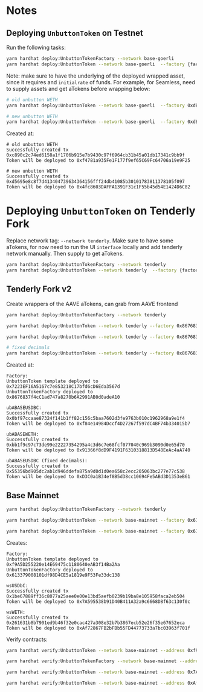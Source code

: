 # Notes

## Deploying `UnbuttonToken` on Testnet

Run the following tasks:

```bash
yarn hardhat deploy:UnbuttonTokenFactory --network base-goerli
yarn hardhat deploy:UnbuttonToken --network base-goerli  --factory {factoryAddress} --underlying {tokenToWrapAddress} --name {name} --symbol {symbol} --initialRate 1
```

Note: make sure to have the underlying of the deployed wrapped asset, since it requires and `initialrate` of funds. For example, for Seamless, need to supply assets and get aTokens before wrapping below:

```bash
# old unbutton WETH
yarn hardhat deploy:UnbuttonToken --network base-goerli  --factory 0xdB48F0FF1335b48bf73194e29Aa6c3E8dB92d8ae --underlying 0x7A71F6514bE49500712AB09D5fFeA6a9ea5C2C45 --name "Unbuttoned Aave BASE WETH" --symbol ubABASEWETH --initialrate 1

# new unbutton WETH
yarn hardhat deploy:UnbuttonToken --network base-goerli  --factory 0xdB48F0FF1335b48bf73194e29Aa6c3E8dB92d8ae --underlying 0x2311D94F5a407D1AA3D8400a7dECF8E2324A033D --name "Unbuttoned Aave BASE WETH" --symbol ubABASEWETH2 --initialrate 1
```

Created at:

```
# old unbutton WETH
Successfully created tx 0xc890c2c74ed6158a1f1706b915e7b9430c97f6964cb31b45a01db17341c9bb9f
Token will be deployed to 0xf4781a935Fe1F177f9ef65C69Fc64706a19e9F25

# new unbutton WETH
Successfully created tx 0xd5695e8c8f7d413404739634364156fff24db41085b30101783811378105f097
Token will be deployed to 0x4fc8603DAFFA1391F31c1F55b45d54E1424D6C82
```

# Deploying `UnbuttonToken` on Tenderly Fork

Replace network tag: `--network tenderly`. Make sure to have some aTokens, for now need to run the UI `interface` locally and add tenderly network manually. Then supply to get aTokens.

```bash
yarn hardhat deploy:UnbuttonTokenFactory --network tenderly
yarn hardhat deploy:UnbuttonToken --network tenderly  --factory {factoryAddress} --underlying {tokenToWrapAddress} --name {name} --symbol {symbol} --initialRate 1
```

## Tenderly Fork v2

Create wrappers of the AAVE aTokens, can grab from AAVE frontend

```bash
yarn hardhat deploy:UnbuttonTokenFactory --network tenderly

yarn hardhat deploy:UnbuttonToken --network tenderly --factory 0x8676837f4cC1ad747a8270b6A2991AB0d0adeA10 --underlying 0x350B43b4C0757E2f589CACab7AD51aA74762F47B --name "Unbuttoned Aave BASE USDBC" --symbol ubABASEUSDBC --initialrate 1

yarn hardhat deploy:UnbuttonToken --network tenderly --factory 0x8676837f4cC1ad747a8270b6A2991AB0d0adeA10 --underlying 0x7d00064279473c95FF1EEfAc79581405E6468aD5 --name "Unbuttoned Aave BASE WETH" --symbol ubABASEWETH --initialrate 1

# fixed decimals
yarn hardhat deploy:UnbuttonToken --network tenderly --factory 0x8676837f4cC1ad747a8270b6A2991AB0d0adeA10 --underlying 0x350B43b4C0757E2f589CACab7AD51aA74762F47B --name "Unbuttoned Aave BASE USDBC" --symbol ubABASEUSDBC --initialrate 1
```

Created at:

```
Factory:
UnbuttonToken template deployed to 0x7223EF16A5167c7e853218C17bfd6cD6Eda3567d
UnbuttonTokenFactory deployed to 0x8676837f4cC1ad747a8270b6A2991AB0d0adeA10

ubABASEUSDBC:
Successfully created tx 0x0bf97ccaae87324f141b1ff82c156c5baa7602d3fe9763b010c1962968a9e1f4
Token will be deployed to 0xf84e14984Dccf4D27267f597dC4BF74b334015b7

ubABASEWETH:
Successfully created tx 0xbb1f9c97c73de99e22227354295a4c3d6c7e68fcf077040c969b3090d0e65d70
Token will be deployed to 0x91366f8dD9F4191F6310318813D548EeAc4aA740

ubABASEUSDBC (fixed decimals):
Successfully created tx 0x55356bd905dc2ab1d946ddefa875a9d0d1d0ea658c2ecc205063bc277e77c538
Token will be deployed to 0xD3C0a1B34ef8B5d38cc10694Fe5ABd3D1353eB61
```

## Base Mainnet

```bash
yarn hardhat deploy:UnbuttonTokenFactory --network tenderly

yarn hardhat deploy:UnbuttonToken --network base-mainnet --factory 0x613379008101df98D4CE5a1819e9F53Fe33dc138 --underlying 0x13A13869B814Be8F13B86e9875aB51bda882E391 --name "Wrapped Seamless USDbC" --symbol wsUSDbC --initialrate 1

yarn hardhat deploy:UnbuttonToken --network base-mainnet --factory 0x613379008101df98D4CE5a1819e9F53Fe33dc138 --underlying 0x48bf8fCd44e2977c8a9A744658431A8e6C0d866c --name "Wrapped Seamless WETH" --symbol wsWETH --initialrate 1
```

Creates:

```
Factory:
UnbuttonToken template deployed to 0xf9A5D255220e14E69475c1180640eAB3f14Ba2Aa
UnbuttonTokenFactory deployed to 0x613379008101df98D4CE5a1819e9F53Fe33dc138

wsUSDbC:
Successfully created tx 0x1be67889ff36c8077a25aee0e00e13bd5aefb0239b19ba8e105958faca2eb504
Token will be deployed to 0x7A595538b91D40B411A32a9c6668D8f63c130f0c

wsWETH:
Successfully created tx 0x261631b8b7901ed9b46f32e0cac427a308e32b7b3867ecb52e26f35e67652eca
Token will be deployed to 0xAf72867FB2bFBb55FD44773733a7bc03963f701f
```

Verify contracts:

```bash
yarn hardhat verify:UnbuttonToken --network base-mainnet --address 0xf9A5D255220e14E69475c1180640eAB3f14Ba2Aa

yarn hardhat verify:UnbuttonTokenFactory --network base-mainnet --address 0x613379008101df98D4CE5a1819e9F53Fe33dc138 --template 0xf9A5D255220e14E69475c1180640eAB3f14Ba2Aa

yarn hardhat verify:UnbuttonToken --network base-mainnet --address 0x7A595538b91D40B411A32a9c6668D8f63c130f0c

yarn hardhat verify:UnbuttonToken --network base-mainnet --address 0xAf72867FB2bFBb55FD44773733a7bc03963f701f
```
